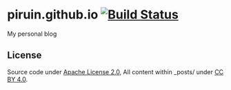 # piruin.github.io [![Build Status](https://travis-ci.org/piruin/piruin.github.io.svg?branch=master)](https://travis-ci.org/piruin/piruin.github.io)

My personal blog 

## License
Source code under [Apache License 2.0](http://www.apache.org/licenses/LICENSE-2.0), All content within _posts/ under [CC BY 4.0](http://creativecommons.org/licenses/by/4.0/).
